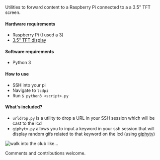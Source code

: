 Utilities to forward content to a Raspberry Pi connected to a a 3.5" TFT screen.

#### Hardware requirements

- Raspberry Pi (I used a 3)
- [3.5" TFT display](https://wiki.dfrobot.com/3.5_inches_TFT_Touchscreen_for_Raspberry_Pi_SKU__DFR0428)

#### Software requirements

- Python 3

#### How to use

- SSH into your pi
- Navigate to `lcdpi`
- Run `$ python3 <script>.py`

#### What's included?

- `urldrop.py` is a utility to drop a URL in your SSH session which will be cast to the lcd
- `giphytv.py` allows you to input a keyword in your ssh session that will display random gifs related to that keyword on the lcd (using [giphytv](http://tv.giphy.com/work%20remote))

![walk into the club like...](https://media.giphy.com/media/ZdU3bTTc1WWStZM5lm/giphy.gif)

Comments and contributions welcome.

